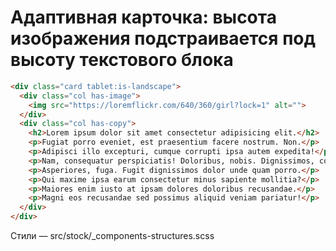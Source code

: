 # Адаптивная карточка: высота изображения подстраивается под высоту текстового блока

```html
<div class="card tablet:is-landscape">
  <div class="col has-image">
    <img src="https://loremflickr.com/640/360/girl?lock=1" alt="">
  </div>
  <div class="col has-copy">
    <h2>Lorem ipsum dolor sit amet consectetur adipisicing elit.</h2>
    <p>Fugiat porro eveniet, est praesentium facere nostrum. Non.</p>
    <p>Adipisci illo excepturi, cumque corrupti ipsa autem expedita!</p>
    <p>Nam, consequatur perspiciatis! Doloribus, nobis. Dignissimos, consectetur consequatur!</p>
    <p>Asperiores, fuga. Fugit dignissimos dolor unde quam porro.</p>
    <p>Qui maxime ipsa earum consectetur minus sapiente mollitia?</p>
    <p>Maiores enim iusto at ipsam dolores doloribus recusandae.</p>
    <p>Magni eos recusandae sed possimus aliquid veniam pariatur!</p>
  </div>
</div>
```

Стили — src/stock/_components-structures.scss
